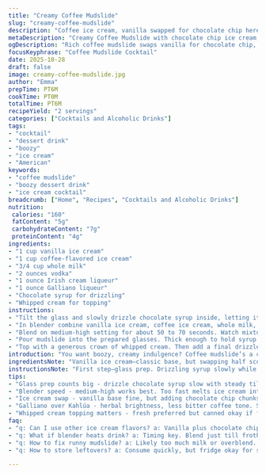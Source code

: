 ```yaml
---
title: "Creamy Coffee Mudslide"
slug: "creamy-coffee-mudslide"
description: "Coffee ice cream, vanilla swapped for chocolate chip here. Whole milk binding the mix. Vodka, Irish cream and Galliano liqueur instead of Kahlúa for a twist. Blend till thick, creamy frothy. Glasses rimmed with syrup—drips say it all. Topped with whipped cream and syrup zigzags. Two servings sharing at once. A boozy ice cream cocktail, intense but balanced. Calories gently shifted with ingredient tweak. Smoothness judged by eye and texture not clock. Real talk: substitute any coffee liqueur. Expect rich, boozy aroma, cold hit, chocolate sweetness. Drink it, savor mess of spots inside glass, swirl with spoon, lick edges. Sharp cold meets mellow cream, morning coffee gone wild."
metaDescription: "Creamy Coffee Mudslide with chocolate chip ice cream, vodka, Irish cream, Galliano. Thick, frothy, syrup-lined glasses topped with whipped cream. Intense, boozy chill."
ogDescription: "Rich coffee mudslide swaps vanilla for chocolate chip, Galliano for Kahlúa. Thick, frothy, syrup-drizzled glasses topped with whipped cream. Two-serve boozy indulgence."
focusKeyphrase: "Coffee Mudslide Cocktail"
date: 2025-10-28
draft: false
image: creamy-coffee-mudslide.jpg
author: "Emma"
prepTime: PT6M
cookTime: PT0M
totalTime: PT6M
recipeYield: "2 servings"
categories: ["Cocktails and Alcoholic Drinks"]
tags:
- "cocktail"
- "dessert drink"
- "boozy"
- "ice cream"
- "American"
keywords:
- "coffee mudslide"
- "boozy dessert drink"
- "ice cream cocktail"
breadcrumb: ["Home", "Recipes", "Cocktails and Alcoholic Drinks"]
nutrition: 
 calories: "160"
 fatContent: "5g"
 carbohydrateContent: "7g"
 proteinContent: "4g"
ingredients:
- "1 cup vanilla ice cream"
- "1 cup coffee-flavored ice cream"
- "3/4 cup whole milk"
- "2 ounces vodka"
- "1 ounce Irish cream liqueur"
- "1 ounce Galliano liqueur"
- "Chocolate syrup for drizzling"
- "Whipped cream for topping"
instructions:
- "Tilt the glass and slowly drizzle chocolate syrup inside, letting it drip down the sides. Keep turning glass gently, syrup thick but slow."
- "In blender combine vanilla ice cream, coffee ice cream, whole milk, vodka, Irish cream, and Galliano liqueur. The Galliano swap offers herbal brightness versus Kahlúa’s deep coffee bitterness."
- "Blend on medium-high setting for about 50 to 70 seconds. Watch mixture thicken and start to froth. Listen—the blender’s roar softens when air’s incorporated. Stop when you see swirls turning velvet smooth but still dense."
- "Pour mudslide into the prepared glasses. Thick enough to hold syrup without melting too fast."
- "Top with a generous crown of whipped cream. Then add a final drizzle of chocolate syrup zigzagging over the cream for aesthetic and flavor punch."
introduction: "You want boozy, creamy indulgence? Coffee mudslide’s a classic but I’m no fan of just vanilla and Kahlúa every time. Swapping a scoop to chocolate chip ice cream revs up texture and hits a nutty note no one expects. Also, Galliano over Kahlúa—lately I find it mellows bitterness with anise and vanilla sweet heat. Milk quantity’s trimmed a bit to keep blend thick and cold longer. Chill glass? Sure, but I’m lazy so I skip it—goes straight cold and thick. The syrup—don’t just splash it. Slow is key. I’ve ruined many glasses with clumsy splashes turning into a mess. Learning patience there teaches much. Then whipped cream on top sings taste and texture bright. Sippable, yes, but finger-licking encouraged. This ain’t your after-dinner cordial; it’s after-midnight, spill-it-on-yourself kinda treat."
ingredientsNote: "Vanilla ice cream—classic base, but swapping half scoop with chocolate chip adds delightful chunks and flavor complexity. Coffee ice cream essential for that bold coffee backbone. Whole milk—not skim; texture suffers greatly otherwise. Vodka for neutral spirit but can substitute with rum if preferred. Irish cream liqueur—store-bought or homemade, that flavor roundness is essential. Galliano liqueur replaces Kahlúa here; both coffee liqueurs work but Galliano brings herbal brightness. Chocolate syrup—go homemade or from store but thicker types give better drips inside glass. Whipped cream—fresh from can or whipped yourself; fresh whip is always superior but busy nights welcome the canned backup. Substitutions okay, but expect texture and flavor shifts; mind milk fat and liqueur alcohol content varying results. Lastly, glasses—old-fashioned rocks glasses best to sip, sturdy for that drizzle show-off."
instructionsNote: "First step—glass prep. Drizzling syrup slowly while rotating glass critical. If rushed syrup runs too fast, defeats look and coating effect. Let syrup drip thick and glossy. Next, combining frozen ice cream and liquids. Trick is timing blender on medium-high—not too fast or it melts ice cream causing too thin texture; not too slow, or chunkiness remains. Listen for blender’s pitch change—softening means froth nearing. Around a minute often works well but rely on eyes not timer. Smooth swirl without watery spots ideal. Pouring immediately into syrup-lined glasses traps syrup for each sip. Then whipped cream topping is more than garnish; it cools the drink’s intensity and provides creamy contrast with each sip. Final syrup drizzle zigzags over whip for layered taste and visual pop. Serve immediately. Mudslide thickens if left, losing luscious texture. Quick, messy, boozy, beautiful."
tips:
- "Glass prep counts big - drizzle chocolate syrup slow with steady tilt. Let syrup drip down thick, glossy. Quick splash ruins coating. Turn glass gently, syrup thick, dripping but not runny. Visual cue. Prep glasses first then blend."
- "Blender speed - medium-high works best. Too fast melts ice cream into thin mess. Too slow leaves chunky bits. Listen for blender’s roar soften—hear air fold into mix, froth forming. Look for velvet swirl, still dense with no watery spots."
- "Ice cream swap - vanilla base fine, but adding chocolate chip chunks adds texture and slight nuttiness. Coffee ice cream needed for backbone; swaps flatten flavor big time. Milk must be whole, skim kills thickness and mouthfeel. Adjust liquids tightly."
- "Galliano over Kahlúa - herbal brightness, less bitter coffee tone. Substitutions possible - rum or other coffee liqueurs will shift flavor profiles. Keep alcohol quantity enough for boozy punch but not melting ice cream too fast."
- "Whipped cream topping matters - fresh preferred but canned okay if fresh not available. Adds creamy contrast to cold intense mix. Final zigzag syrup drizzle over cream gives layered flavor, visual pop, and stops cream from flattening fast."
faq:
- "q: Can I use other ice cream flavors? a: Vanilla plus chocolate chip best. Pure vanilla or chocolate misses texture contrast. Coffee ice cream mandatory for coffee punch or lose character. Alternatives change mouthfeel, flavor strength."
- "q: What if blender heats drink? a: Timing key. Blend just till frothy and thick. Overblend melts ice cream, thins drink. Use pulse if needed. Stop on visual and sound cues, not timer. Cold glass helps, but I often skip chill."
- "q: How to fix runny mudslide? a: Likely too much milk or overblend. Cut milk back or blend less. Use whole milk, not skim. If too thin, add frozen chunks to thicken. Syrup thickness inside glass also helps hold consistency longer."
- "q: How to store leftovers? a: Consume quickly, but fridge okay for short. Texture changes; thick turns watery over time. Stir before serving if needed. Freeze in small container for ice cream texture, then remix before drink. Not a make ahead candidate."

---
```

